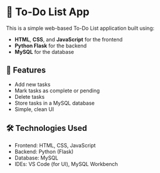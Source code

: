 # 📝 To-Do List App

This is a simple web-based To-Do List application built using:
- **HTML**, **CSS**, and **JavaScript** for the frontend
- **Python Flask** for the backend
- **MySQL** for the database

## 🚀 Features

- Add new tasks
- Mark tasks as complete or pending
- Delete tasks
- Store tasks in a MySQL database
- Simple, clean UI

## 🛠️ Technologies Used

- Frontend: HTML, CSS, JavaScript
- Backend: Python (Flask)
- Database: MySQL
- IDEs: VS Code (for UI), MySQL Workbench

